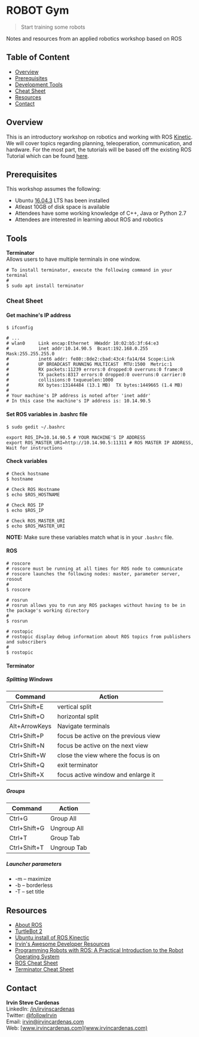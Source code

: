 # ROBOT Gym
> Start training some robots

Notes and resources from an applied robotics workshop based on ROS

## Table of Content
- [Overview](#overview)
- [Prerequisites](#prerequisites)
- [Development Tools](#tools)
- [Cheat Sheet](#cheat-sheet)
- [Resources](#resources)
- [Contact](#contact)

## Overview
This is an introductory workshop on robotics and working with ROS [Kinetic](http://wiki.ros.org/kinetic/Installation/Ubuntu).
We will cover topics regarding planning, teleoperation, communication, and hardware.
For the most part, the tutorials will be based off the existing ROS Tutorial which can be found [here](http://wiki.ros.org/ROS/Tutorials/). 

## Prerequisites
This workshop assumes the following:
- Ubuntu [16.04.3](https://www.ubuntu.com/download/desktop) LTS has been installed
- Atleast 10GB of disk space is available
- Attendees have some working knowledge of C++, Java or Python 2.7
- Attendees are interested in learning about ROS and robotics

## Tools 
**Terminator**   
Allows users to have multiple terminals in one window.
```
# To install terminator, execute the following command in your terminal
# 
$ sudo apt install terminator
```
### Cheat Sheet
#### Get machine's IP address
```
$ ifconfig

# ...
# wlan0     Link encap:Ethernet  HWaddr 10:02:b5:3f:64:e3  
#           inet addr:10.14.90.5  Bcast:192.168.0.255  Mask:255.255.255.0
#           inet6 addr: fe80::8de2:cbad:43c4:fa14/64 Scope:Link
#           UP BROADCAST RUNNING MULTICAST  MTU:1500  Metric:1
#           RX packets:11239 errors:0 dropped:0 overruns:0 frame:0
#           TX packets:8317 errors:0 dropped:0 overruns:0 carrier:0
#           collisions:0 txqueuelen:1000 
#           RX bytes:13144484 (13.1 MB)  TX bytes:1449665 (1.4 MB)
#
# Your machine's IP address is noted after 'inet addr'
# In this case the machine's IP address is: 10.14.90.5

```

#### Set ROS variables in .bashrc file
```
$ sudo gedit ~/.bashrc
```
```
export ROS_IP=10.14.90.5 # YOUR MACHINE'S IP ADDRESS
export ROS_MASTER_URI=http://10.14.90.5:11311 # ROS MASTER IP ADDRESS, Wait for instructions
```
#### Check variables

```
# Check hostname
$ hostname
```

```
# Check ROS Hostname
$ echo $ROS_HOSTNAME
```

```
# Check ROS IP
$ echo $ROS_IP
```

```
# Check ROS_MASTER_URI
$ echo $ROS_MASTER_URI
```
**NOTE:** Make sure these variables match what is in your ```.bashrc``` file.

#### ROS

```
# roscore
# roscore must be running at all times for ROS node to communicate
# roscore launches the following nodes: master, parameter server, rosout
# 
$ roscore
```

```
# rosrun
# rosrun allows you to run any ROS packages without having to be in the package's working directory
# 
$ rosrun
```

```
# rostopic
# rostopic display debug information about ROS topics from publishers and subscribers
# 
$ rostopic
```
#### Terminator
##### Splitting Windows

| Command  | Action |
| ------------- | ------------- |
| Ctrl+Shift+E | vertical split |
| Ctrl+Shift+O | horizontal split |
| Alt+ArrowKeys | Navigate terminals |
| Ctrl+Shift+P | focus be active on the previous view |
| Ctrl+Shift+N | focus be active on the next view |
| Ctrl+Shift+W | close the view where the focus is on |
| Ctrl+Shift+Q | exit terminator |
| Ctrl+Shift+X | focus active window and enlarge it |

##### Groups

| Command  | Action |
| ------------- | ------------- |
| Ctrl+G  | Group All  |
| Ctrl+Shift+G | Ungroup All |
| Ctrl+T | Group Tab | 
| Ctrl+Shift+T | Ungroup Tab | 

##### Launcher parameters

* -m – maximize
* -b – borderless
* -T – set title

## Resources

- [About ROS](http://www.ros.org/about-ros/)
- [TurtleBot 2](http://www.turtlebot.com/turtlebot2/)
- [Ubuntu install of ROS Kinectic](http://wiki.ros.org/kinetic/Installation/Ubuntu)
- [Irvin's Awesome Developer Resources](https://github.com/kPatch/awesome-developer-resources)
- [Programming Robots with ROS: A Practical Introduction to the Robot Operating System](https://www.amazon.com/Programming-Robots-ROS-Practical-Introduction/dp/1449323898/)
- [ROS Cheat Sheet](https://mirror.umd.edu/roswiki/attachments/de/ROScheatsheet.pdf)
- [Terminator Cheat Sheet](https://github.com/spabinger/terminator-cheat-sheet)

## Contact

**Irvin Steve Cardenas**   
LinkedIn: [/in/irvinscardenas](wwww.irvincardenas.com/in)   
Twitter: [@followIrvin](wwww.twitter.com/followIrvin)   
Email: [irvin@irvincardenas.com](irvin@irvincardenas.com)   
Web: [www.irvincardenas.com](www.irvincardenas.com)   

